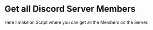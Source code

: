 # Get all Discord Server Members
Here I make an Script where you can get all the Members on the Server.

